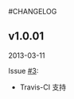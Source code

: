 #CHANGELOG

## v1.0.01

2013-03-11

Issue [#3](https://github.com/qiniu/iconv/pull/3):

- Travis-CI 支持

